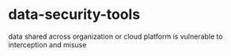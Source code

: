 # data-security-tools
data shared across organization or cloud platform is vulnerable to  interception and misuse
